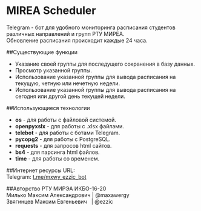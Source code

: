 # MIREA Scheduler
Telegram - бот для удобного мониторинга расписания студентов различных направлений и групп РТУ МИРЕА.\
Обновление расписания происходит каждые 24 часа.

##Существующие функции
* Указание своей группы для последущего сохранения в базу данных.
* Просмотр указанной группы.
* Использование указанной группы для вывода расписания на текущую, четную или нечетную недели.
* Использование указанной группы для вывода расписания на сегодня или другой день текущей недели.

##Использующиеся технологии
* **os** - для работы с файловой системой.
* **openpyxslx** - для работы с .xlsx файлами.
* **telebot** - для работы с ботами Telegram.
* **pycopg2** - для работы с PostgreSQL.
* **requests** - для запросов html сайтов.
* **bs4** - для парсинга html файлов.
* **time** - для работы со временем.

##Интернет ресурсы
URL:\
Telegram: [t.me/mxwy_ezzic_bot](https://t.me/mxwy_ezzic_bot)

##Авторство
РТУ МИРЭА ИКБО-16-20\
Милько Максим Александрович | @maxawergy\
Звягинцев Максим Евгеньевич &nbsp; | @ezzic